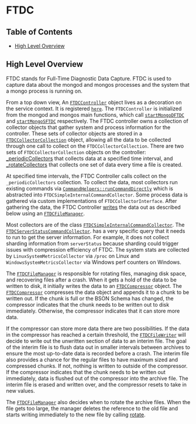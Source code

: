 # FTDC

## Table of Contents

- [High Level Overview](#high-level-overview)

## High Level Overview

FTDC stands for Full-Time Diagnostic Data Capture. FTDC is used to capture data about the mongod and
mongos processes and the system that a mongo process is running on.

From a top down view, An
[`FTDCController`](https://github.com/mongodb/mongo/blob/r4.4.0/src/mongo/db/ftdc/controller.h)
object lives as a decoration on the service context. It is registered
[`here`](https://github.com/mongodb/mongo/blob/r4.4.0/src/mongo/db/ftdc/ftdc_server.cpp#L55). The
`FTDCController` is initialized from the mongod and mongos main functions, which call
[`startMongoDFTDC`](https://github.com/mongodb/mongo/blob/r4.4.0/src/mongo/db/ftdc/ftdc_mongod.h)
and
[`startMongoSFTDC`](https://github.com/mongodb/mongo/blob/r4.4.0/src/mongo/db/ftdc/ftdc_mongos.h)
respectively. The FTDC controller owns a collection of collector objects that gather system and
process information for the controller. These sets of collector objects are stored in a
[`FTDCCollectorCollection`](https://github.com/mongodb/mongo/blob/r4.4.0/src/mongo/db/ftdc/collector.h#L77-L116)
object, allowing all the data to be collected through one call to collect on the
`FTDCCollectorCollection`. There are two sets of `FTDCCollectorCollection` objects on the
controller:
[_periodicCollectors](https://github.com/mongodb/mongo/blob/r4.4.0/src/mongo/db/ftdc/controller.h#L200-L201)
that collects data at a specified time interval, and
[_rotateCollectors](https://github.com/mongodb/mongo/blob/r4.4.0/src/mongo/db/ftdc/controller.h#L207-L208)
that collects one set of data every time a file is created.

At specified time intervals, the FTDC Controller calls collect on the `_periodicCollectors`
collection. To collect the data, most collectors run existing commands via
[`CommandHelpers::runCommandDirectly`](https://github.com/mongodb/mongo/blob/r4.4.0/src/mongo/db/commands.h#L219-L224)
which is abstracted into `FTDCSimpleInternalCommandCollector`. Some process data is gathered via
custom implementations of `FTDCCollectorInterface`. After gathering the data, the FTDC Controller
[writes](https://github.com/mongodb/mongo/blob/r4.4.0/src/mongo/db/ftdc/controller.cpp#L251-L252)
the data out as described below using an
[`FTDCFileManager`](https://github.com/mongodb/mongo/blob/r4.4.0/src/mongo/db/ftdc/file_manager.h).

Most collectors are of the class
[`FTDCSimpleInternalCommandCollector`](https://github.com/mongodb/mongo/blob/r4.4.0/src/mongo/db/ftdc/ftdc_server.cpp#L173).
The
[`FTDCServerStatusCommandCollector`](https://github.com/mongodb/mongo/blob/r4.4.0/src/mongo/db/ftdc/ftdc_server.cpp#L195).
has a very specific query that it needs to run to get the server information. For example, it does
not collect sharding information from `serverStatus` because sharding could trigger issues with
compression efficiency of FTDC. The system stats are collected by `LinuxSystemMetricsCollector` via
`/proc` on Linux and `WindowsSystemMetricsCollector` via Windows perf counters on Windows.

The
[`FTDCFileManager`](https://github.com/mongodb/mongo/blob/r4.4.0/src/mongo/db/ftdc/file_manager.h)
is responsible for rotating files, managing disk space, and recovering files after a crash. When it
gets a hold of the data to be written to disk, it initially writes the data to an
[`FTDCCompressor`](https://github.com/mongodb/mongo/blob/r4.4.0/src/mongo/db/ftdc/compressor.h)
object. The
[`FTDCCompressor`](https://github.com/mongodb/mongo/blob/r4.4.0/src/mongo/db/ftdc/compressor.h)
compresses the data object and appends it to a chunk to be written out. If the chunk is full or the
BSON Schema has changed, the compressor indicates that the chunk needs to be written out to disk
immediately. Otherwise, the compressor indicates that it can store more data.

If the compressor can store more data there are two possibilities. If the data in the compressor has
reached a certain threshold, the
[`FTDCFileWriter`](https://github.com/mongodb/mongo/blob/r4.4.0/src/mongo/db/ftdc/file_writer.h)
will decide to write out the unwritten section of data to an interim file. The goal of the interim
file is to flush data out in smaller intervals between archives to ensure the most up-to-date data
is recorded before a crash. The interim file also provides a chance for the regular files to have
maximum sized and compressed chunks. If not, nothing is written to outside of the compressor. If the
compressor indicates that the chunk needs to be written out immediately, data is flushed out of the
compressor into the archive file. The interim file is erased and written over, and the compressor
resets to take in new values.

The
[`FTDCFileManager`](https://github.com/mongodb/mongo/blob/r4.4.0/src/mongo/db/ftdc/file_manager.h)
also decides when to rotate the archive files. When the file gets too large, the manager deletes the
reference to the old file and starts writing immediately to the new file by calling
[rotate](https://github.com/mongodb/mongo/blob/r4.4.0/src/mongo/db/ftdc/file_manager.cpp#L304-L324).
